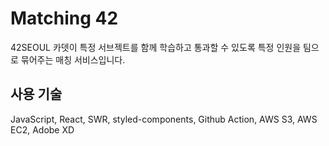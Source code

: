 # Matching 42

42SEOUL 카뎃이 특정 서브젝트를 함께 학습하고 통과할 수 있도록 특정 인원을 팀으로 묶어주는 매칭 서비스입니다.

## 사용 기술

JavaScript, React, SWR, styled-components, Github Action, AWS S3, AWS EC2, Adobe XD
